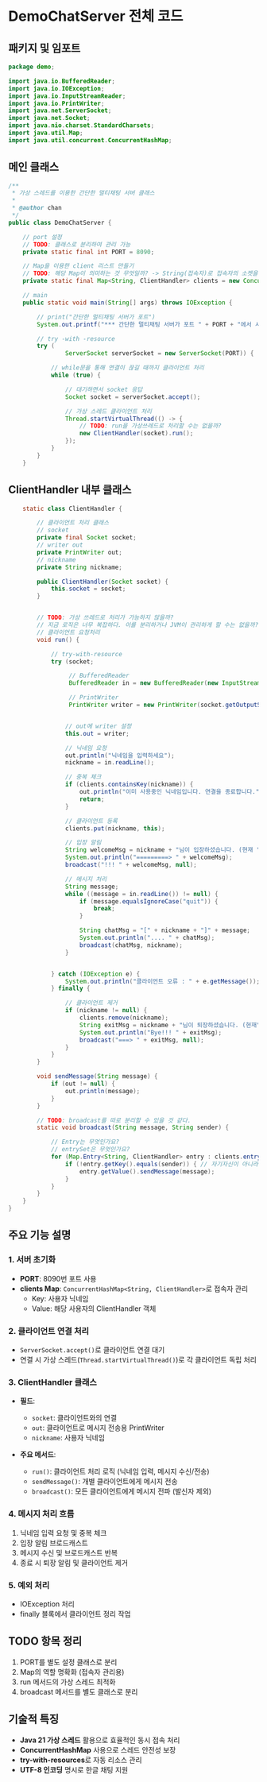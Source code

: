 # DemoChatServer 전체 코드

## 패키지 및 임포트
```java
package demo;

import java.io.BufferedReader;
import java.io.IOException;
import java.io.InputStreamReader;
import java.io.PrintWriter;
import java.net.ServerSocket;
import java.net.Socket;
import java.nio.charset.StandardCharsets;
import java.util.Map;
import java.util.concurrent.ConcurrentHashMap;
```

## 메인 클래스
```java
/**
 * 가상 스레드를 이용한 간단한 멀티채팅 서버 클래스
 *
 * @author chan
 */
public class DemoChatServer {

    // port 설정
    // TODO: 클래스로 분리하여 관리 가능
    private static final int PORT = 8090;

    // Map을 이용한 client 리스트 만들기
    // TODO: 해당 Map이 의미하는 것 무엇일까? -> String(접속자)로 접속자의 소켓을 찾아간다.
    private static final Map<String, ClientHandler> clients = new ConcurrentHashMap<>();

    // main
    public static void main(String[] args) throws IOException {

        // print("간단한 멀티채팅 서버가 포트")
        System.out.printf("*** 간단한 멀티채팅 서버가 포트 " + PORT + "에서 시작되었습니다.");

        // try -with -resource
        try (
                ServerSocket serverSocket = new ServerSocket(PORT)) {

            // while문을 통해 연결이 끊길 때까지 클라이언트 처리
            while (true) {

                // 대기하면서 socket 응답
                Socket socket = serverSocket.accept();

                // 가상 스레드 클라이언트 처리
                Thread.startVirtualThread(() -> {
                    // TODO: run을 가상쓰레드로 처리할 수는 없을까?
                    new ClientHandler(socket).run();
                });
            }
        }
    }
```

## ClientHandler 내부 클래스
```java
    static class ClientHandler {

        // 클라이언트 처리 클래스
        // socket
        private final Socket socket;
        // writer out
        private PrintWriter out;
        // nickname
        private String nickname;

        public ClientHandler(Socket socket) {
            this.socket = socket;
        }


        // TODO: 가상 쓰레드로 처리가 가능하지 않을까?
        // 지금 로직은 너무 복잡하다. 이를 분리하거나 JVM이 관리하게 할 수는 없을까?
        // 클라이언트 요청처리
        void run() {

            // try-with-resource
            try (socket;

                 // BufferedReader
                 BufferedReader in = new BufferedReader(new InputStreamReader(socket.getInputStream(), StandardCharsets.UTF_8));

                 // PrintWriter
                 PrintWriter writer = new PrintWriter(socket.getOutputStream(), true, StandardCharsets.UTF_8)) {


                // out에 writer 설정
                this.out = writer;

                // 닉네임 요청
                out.println("닉네임을 입력하세요");
                nickname = in.readLine();

                // 중복 체크
                if (clients.containsKey(nickname)) {
                    out.println("이미 사용중인 닉네임입니다. 연결을 종료합니다.");
                    return;
                }

                // 클라이언트 등록
                clients.put(nickname, this);

                // 입장 알림
                String welcomeMsg = nickname + "님이 입장하셨습니다. (현재 " + clients.size() + "명)";
                System.out.println("=========> " + welcomeMsg);
                broadcast("!!! " + welcomeMsg, null);

                // 메시지 처리
                String message;
                while ((message = in.readLine()) != null) {
                    if (message.equalsIgnoreCase("quit")) {
                        break;
                    }

                    String chatMsg = "[" + nickname + "]" + message;
                    System.out.println(".... " + chatMsg);
                    broadcast(chatMsg, nickname);
                }


            } catch (IOException e) {
                System.out.println("클라이언트 오류 : " + e.getMessage());
            } finally {

                // 클라이언트 제거
                if (nickname != null) {
                    clients.remove(nickname);
                    String exitMsg = nickname + "님이 퇴장하셨습니다. (현재" + clients.size() + "명)";
                    System.out.println("Bye!!! " + exitMsg);
                    broadcast("===> " + exitMsg, null);
                }
            }
        }

        void sendMessage(String message) {
            if (out != null) {
                out.println(message);
            }
        }

        // TODO: broadcast를 따로 분리할 수 있을 것 같다.
        static void broadcast(String message, String sender) {

            // Entry는 무엇인가요?
            // entrySet은 무엇인가요?
            for (Map.Entry<String, ClientHandler> entry : clients.entrySet()) {
                if (!entry.getKey().equals(sender)) { // 자기자신이 아니라면 모두에게 메시지 전송
                    entry.getValue().sendMessage(message);
                }
            }
        }
    }
}
```

## 주요 기능 설명

### 1. 서버 초기화
- **PORT**: 8090번 포트 사용
- **clients Map**: `ConcurrentHashMap<String, ClientHandler>`로 접속자 관리
  - Key: 사용자 닉네임
  - Value: 해당 사용자의 ClientHandler 객체

### 2. 클라이언트 연결 처리
- `ServerSocket.accept()`로 클라이언트 연결 대기
- 연결 시 가상 스레드(`Thread.startVirtualThread()`)로 각 클라이언트 독립 처리

### 3. ClientHandler 클래스
- **필드**:
  - `socket`: 클라이언트와의 연결
  - `out`: 클라이언트로 메시지 전송용 PrintWriter
  - `nickname`: 사용자 닉네임

- **주요 메서드**:
  - `run()`: 클라이언트 처리 로직 (닉네임 입력, 메시지 수신/전송)
  - `sendMessage()`: 개별 클라이언트에게 메시지 전송
  - `broadcast()`: 모든 클라이언트에게 메시지 전파 (발신자 제외)

### 4. 메시지 처리 흐름
1. 닉네임 입력 요청 및 중복 체크
2. 입장 알림 브로드캐스트
3. 메시지 수신 및 브로드캐스트 반복
4. 종료 시 퇴장 알림 및 클라이언트 제거

### 5. 예외 처리
- IOException 처리
- finally 블록에서 클라이언트 정리 작업

## TODO 항목 정리
1. PORT를 별도 설정 클래스로 분리
2. Map의 역할 명확화 (접속자 관리용)
3. run 메서드의 가상 스레드 최적화
4. broadcast 메서드를 별도 클래스로 분리

## 기술적 특징
- **Java 21 가상 스레드** 활용으로 효율적인 동시 접속 처리
- **ConcurrentHashMap** 사용으로 스레드 안전성 보장
- **try-with-resources**로 자동 리소스 관리
- **UTF-8 인코딩** 명시로 한글 채팅 지원